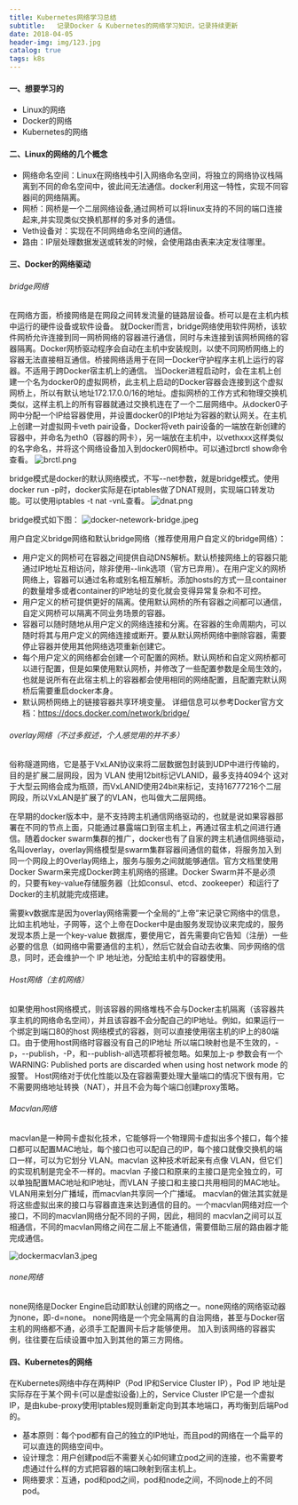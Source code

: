 ```yaml
---
title: Kubernetes网络学习总结
subtitle:   记录Docker & Kubernetes的网络学习知识，记录持续更新
date: 2018-04-05
header-img: img/123.jpg
catalog: true
tags: k8s
---
```

#### 一、想要学习的
* Linux的网络
* Docker的网络
* Kubernetes的网络

#### 二、Linux的网络的几个概念
* 网络命名空间：Linux在网络栈中引入网络命名空间，将独立的网络协议栈隔离到不同的命名空间中，彼此间无法通信。docker利用这一特性，实现不同容器间的网络隔离。
* 网桥：网桥是一个二层网络设备,通过网桥可以将linux支持的不同的端口连接起来,并实现类似交换机那样的多对多的通信。
* Veth设备对：实现在不同网络命名空间的通信。
* 路由：IP层处理数据发送或转发的时候，会使用路由表来决定发往哪里。

#### 三、Docker的网络驱动

###### bridge网络
在网络方面，桥接网络是在网段之间转发流量的链路层设备。桥可以是在主机内核中运行的硬件设备或软件设备。
就Docker而言，bridge网络使用软件网桥，该软件网桥允许连接到同一网桥网络的容器进行通信，同时与未连接到该网桥网络的容器隔离。Docker网桥驱动程序会自动在主机中安装规则，以使不同网桥网络上的容器无法直接相互通信。桥接网络适用于在同一Docker守护程序主机上运行的容器。不适用于跨Docker宿主机上的通信。
当Docker进程启动时，会在主机上创建一个名为docker0的虚拟网桥，此主机上启动的Docker容器会连接到这个虚拟网桥上，所以有默认地址172.17.0.0/16的地址。虚拟网桥的工作方式和物理交换机类似，这样主机上的所有容器就通过交换机连在了一个二层网络中。从docker0子网中分配一个IP给容器使用，并设置docker0的IP地址为容器的默认网关。在主机上创建一对虚拟网卡veth pair设备，Docker将veth pair设备的一端放在新创建的容器中，并命名为eth0（容器的网卡），另一端放在主机中，以vethxxx这样类似的名字命名，并将这个网络设备加入到docker0网桥中。可以通过brctl show命令查看。
![brctl.png](http://q7mj5531m.bkt.clouddn.com/brctl.png)

bridge模式是docker的默认网络模式，不写--net参数，就是bridge模式。使用docker run -p时，docker实际是在iptables做了DNAT规则，实现端口转发功能。可以使用iptables -t nat -vnL查看。
![dnat.png](http://q7mj5531m.bkt.clouddn.com/dnat.png)

bridge模式如下图：
![docker-netework-bridge.jpeg](http://q7mj5531m.bkt.clouddn.com/docker-netework-bridge.jpeg)

用户自定义bridge网络和默认bridge网络（推荐使用用户自定义的bridge网络）：
* 用户定义的网桥可在容器之间提供自动DNS解析。默认桥接网络上的容器只能通过IP地址互相访问，除非使用--link选项（官方已弃用）。在用户定义的网桥网络上，容器可以通过名称或别名相互解析。添加hosts的方式一旦container的数量增多或者container的IP地址的变化就会变得异常复杂和不可控。
* 用户定义的桥可提供更好的隔离。使用默认网桥的所有容器之间都可以通信，自定义网桥可以隔离不同业务场景的容器。
* 容器可以随时随地从用户定义的网络连接和分离。在容器的生命周期内，可以随时将其与用户定义的网络连接或断开。要从默认网桥网络中删除容器，需要停止容器并使用其他网络选项重新创建它。
* 每个用户定义的网络都会创建一个可配置的网桥。默认网桥和自定义网桥都可以进行配置，但是如果使用默认网桥，并修改了一些配置参数是全局生效的，也就是说所有在此宿主机上的容器都会使用相同的网络配置，且配置完默认网桥后需要重启docker本身。
* 默认网桥网络上的链接容器共享环境变量。
详细信息可以参考Docker官方文档：https://docs.docker.com/network/bridge/

###### overlay网络（不过多叙述，个人感觉用的并不多）
俗称隧道网络，它是基于VxLAN协议来将二层数据包封装到UDP中进行传输的，目的是扩展二层网段，因为 VLAN 使用12bit标记VLANID，最多支持4094个 这对于大型云网络会成为瓶颈，而VxLANID使用24bit来标记，支持16777216个二层网段，所以VxLAN是扩展了的VLAN，也叫做大二层网络。

在早期的docker版本中，是不支持跨主机通信网络驱动的，也就是说如果容器部署在不同的节点上面，只能通过暴露端口到宿主机上，再通过宿主机之间进行通信。随着docker swarm集群的推广，docker也有了自家的跨主机通信网络驱动，名叫overlay，overlay网络模型是swarm集群容器间通信的载体，将服务加入到同一个网段上的Overlay网络上，服务与服务之间就能够通信。官方文档里使用Docker Swarm来完成Docker跨主机网络的搭建。Docker Swarm并不是必须的，只要有key-value存储服务器（比如consul、etcd、zookeeper）和运行了Docker的主机就能完成搭建。

需要kv数据库是因为overlay网络需要一个全局的“上帝”来记录它网络中的信息，比如主机地址，子网等，这个上帝在Docker中是由服务发现协议来完成的，服务发现本质上是一个key-value 数据库，要使用它，首先需要向它告知（注册）一些必要的信息（如网络中需要通信的主机），然后它就会自动去收集、同步网络的信息，同时，还会维护一个 IP 地址池，分配给主机中的容器使用。

###### Host网络（主机网络）

如果使用host网络模式，则该容器的网络堆栈不会与Docker主机隔离（该容器共享主机的网络命名空间），并且该容器不会分配自己的IP地址。例如，如果运行一个绑定到端口80的host 网络模式的容器，则可以直接使用宿主机的IP上的80端口。由于使用host网络时容器没有自己的IP地址 所以端口映射也是不生效的，-p，--publish，-P，和--publish-all选项都将被忽略。如果加上-p 参数会有一个WARNING: Published ports are discarded when using host network mode 的报警。
Host网络对于优化性能以及在容器需要处理大量端口的情况下很有用，它不需要网络地址转换（NAT），并且不会为每个端口创建proxy策略。


###### Macvlan网络

macvlan是一种网卡虚拟化技术，它能够将一个物理网卡虚拟出多个接口，每个接口都可以配置MAC地址，每个接口也可以配自己的IP，每个接口就像交换机的端口一样，可以为它划分 VLAN。macvlan 这种技术听起来有点像 VLAN，但它们的实现机制是完全不一样的。macvlan 子接口和原来的主接口是完全独立的，可以单独配置MAC地址和IP地址，而VLAN 子接口和主接口共用相同的MAC地址。VLAN用来划分广播域，而macvlan共享同一个广播域。
macvlan的做法其实就是将这些虚拟出来的接口与容器直连来达到通信的目的。一个macvlan网络对应一个接口，不同的macvlan网络分配不同的子网，因此，相同的 macvlan之间可以互相通信，不同的macvlan网络之间在二层上不能通信，需要借助三层的路由器才能完成通信。

![dockermacvlan3.jpeg](http://q7mj5531m.bkt.clouddn.com/dockermacvlan3.jpeg)

###### none网络
none网络是Docker Engine启动即默认创建的网络之一。none网络的网络驱动器为none，即-d=none。
none网络是一个完全隔离的自治网络，甚至与Docker宿主机的网络都不通，必须手工配置网卡后才能够使用。
加入到该网络的容器实例，往往要在后续设置中加入到其他的第三方网络。























#### 四、Kubernetes的网络
在Kubernetes网络中存在两种IP（Pod IP和Service Cluster IP），Pod IP 地址是实际存在于某个网卡(可以是虚拟设备)上的，Service Cluster IP它是一个虚拟IP，是由kube-proxy使用Iptables规则重新定向到其本地端口，再均衡到后端Pod的。
* 基本原则：每个pod都有自己的独立的IP地址，而且pod的网络在一个扁平的可以直连的网络空间中。
* 设计理念：用户创建pod后不需要关心如何建立pod之间的连接，也不需要考虑通过什么样的方式把容器的端口映射到宿主机上。
* 网络要求：互通，pod和pod之间，pod和node之间，不同node上的不同pod。
